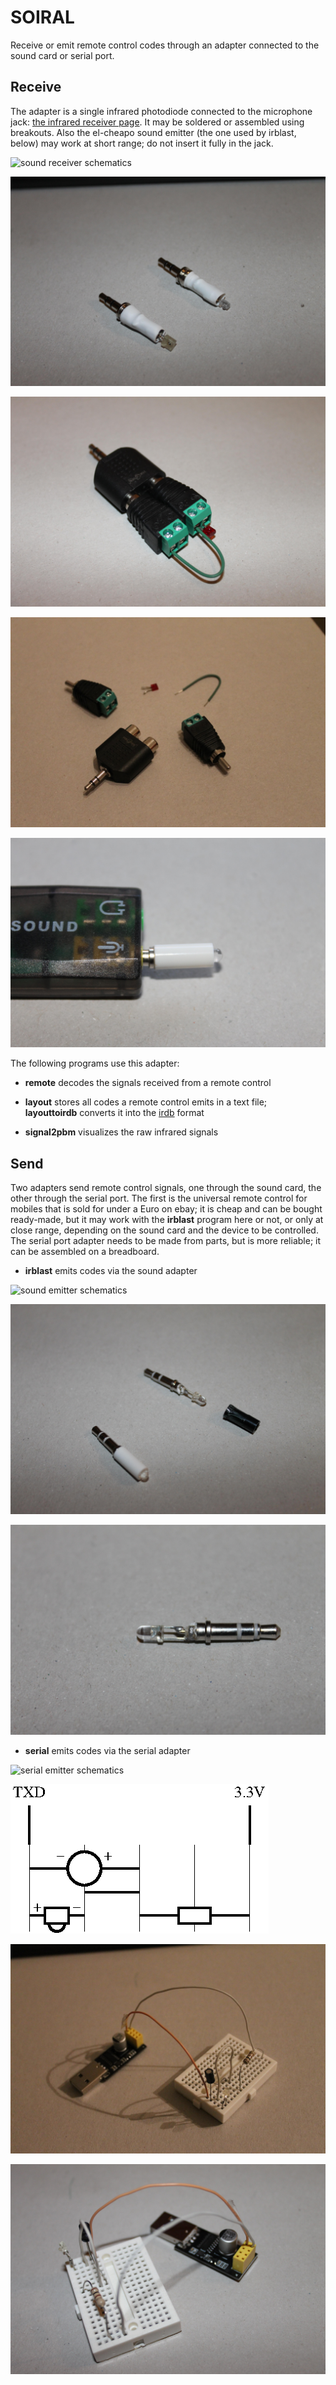 # SOIRAL

Receive or emit remote control codes through an adapter connected to the sound
card or serial port.

## Receive

The adapter is a single infrared photodiode connected to the microphone jack:
[the infrared receiver page](http://ststefanov.eu/?p=142&lang=en). It may be
soldered or assembled using breakouts. Also the el-cheapo sound emitter (the
one used by irblast, below) may work at short range; do not insert it fully in
the jack.

![sound receiver schematics](images/sound-receiver-schematics.png "sound receiver
schematics")

![sound receiver soldered](images/sound-receiver-soldered.jpg "sound receiver soldered")

![sound receiver breakout](images/sound-receiver-breakout.jpg "sound receiver breakout")

![sound receiver breakout parts](images/sound-receiver-breakout-parts.jpg "sound receiver breakout parts")

![sound receiver partial insertion](images/sound-receiver-partial.jpg "sound receiver with partial insertion")

The following programs use this adapter:

- **remote** decodes the signals received from a remote control

- **layout** stores all codes a remote control emits in a text file;  
  **layouttoirdb** converts it into the
  [irdb](https://github.com/probonopd/irdb) format

- **signal2pbm** visualizes the raw infrared signals

## Send

Two adapters send remote control signals, one through the sound card, the other
through the serial port. The first is the universal remote control for mobiles
that is sold for under a Euro on ebay; it is cheap and can be bought
ready-made, but it may work with the **irblast** program here or not, or only
at close range, depending on the sound card and the device to be controlled.
The serial port adapter needs to be made from parts, but is more reliable; it
can be assembled on a breadboard.

- **irblast** emits codes via the sound adapter

![sound emitter schematics](images/sound-emitter-schematics.png "sound emitter
schematics")

![sound emitters](images/sound-emitter-both.jpg "sound emitters")

![sound emitter opened](images/sound-emitter-opened.jpg "sound emitter opened")

- **serial** emits codes via the serial adapter

![serial emitter schematics](images/serial-emitter-schematics.png "serial emitter
schematics")

![serial emitter breadboard connections](images/serial-emitter-breadboard-connections.png "serial emitter breadboard")

![serial emitter breadboard](images/serial-emitter-breadboard.jpg "serial emitter breadboard")

![serial emitter adapter](images/serial-emitter-adapter.jpg "serial emitter adapter")

